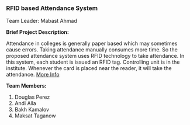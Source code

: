 
### RFID based Attendance System

Team Leader: Mabast Ahmad 

**Brief Project Description:**


Attendance in colleges is generally paper based which may sometimes cause errors. 
Taking attendance manually consumes more time. So the proposed attendance system uses RFID technology to take attendance. 
In this system, each student is issued an RFID tag.
Controlling unit is in the institute. Whenever the card is placed near the reader, it will take the attendance.
[More Info](https://drive.google.com/drive/folders/0B20Hf5-CgbtrcGlmRGsyZ2RJZ1E)


**Team Members:**

1. Douglas Perez
2. Andi Alla
3. Bakh Kamalov
4. Maksat Taganow





